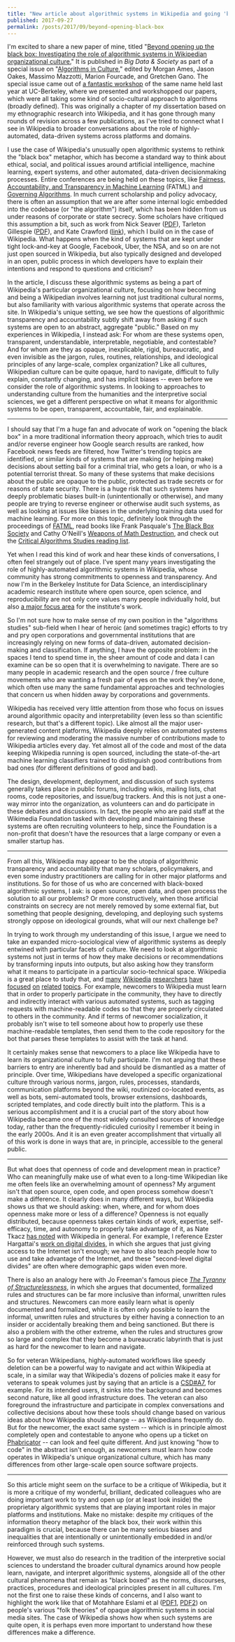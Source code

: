```yaml
---
title: "New article about algorithmic systems in Wikipedia and going 'beyond opening up the black box'"
published: 2017-09-27
permalink: /posts/2017/09/beyond-opening-black-box
---
```


I&#39;m excited to share a new paper of mine, titled &quot;[Beyond opening up the black box: Investigating the role of algorithmic systems in Wikipedian organizational culture.](http://journals.sagepub.com/doi/pdf/10.1177/2053951717730735)&quot; It is published in _Big Data &amp; Society_ as part of a special issue on &quot;[Algorithms in Culture](http://journals.sagepub.com/page/bds/collections/algorithms-in-culture),&quot; edited by Morgan Ames, Jason Oakes, Massimo Mazzotti, Marion Fourcade, and Gretchen Gano. The special issue came out of [a fantastic workshop](https://sites.google.com/site/algorithmsculture/) of the same name held last year at UC-Berkeley, where we presented and workshopped our papers, which were all taking some kind of socio-cultural approach to algorithms (broadly defined). This was originally a chapter of my dissertation based on my ethnographic research into Wikipedia, and it has gone through many rounds of revision across a few publications, as I&#39;ve tried to connect what I see in Wikipedia to broader conversations about the role of highly-automated, data-driven systems across platforms and domains.

I use the case of Wikipedia&#39;s unusually open algorithmic systems to rethink the &quot;black box&quot; metaphor, which has become a standard way to think about ethical, social, and political issues around artificial intelligence, machine learning, expert systems, and other automated, data-driven decisionmaking processes. Entire conferences are being held on these topics, like [Fairness, Accountability, and Transparency in Machine Learning](http://www.fatml.org/) (FATML) and [Governing Algorithms](http://governingalgorithms.org/). In much current scholarship and policy advocacy, there is often an assumption that we are after some internal logic embedded into the codebase (or &quot;the algorithm&quot;) itself, which has been hidden from us under reasons of corporate or state secrecy. Some scholars have critiqued this assumption a bit, such as work from Nick Seaver ([PDF](https://static1.squarespace.com/static/55eb004ee4b0518639d59d9b/t/55ece1bfe4b030b2e8302e1e/1441587647177/seaverMiT8.pdf)), Tarleton Gillespie ([PDF](http://citeseerx.ist.psu.edu/viewdoc/download?doi=10.1.1.670.4346&amp;rep=rep1&amp;type=pdf)), and Kate Crawford ([link](http://journals.sagepub.com/doi/abs/10.1177/0162243915589635)), which I build on in the case of Wikipedia. What happens when the kind of systems that are kept under tight lock-and-key at Google, Facebook, Uber, the NSA, and so on are not just open sourced in Wikipedia, but also typically designed and developed in an open, public process in which developers have to explain their intentions and respond to questions and criticism?

In the article, I discuss these algorithmic systems as being a part of Wikipedia&#39;s particular organizational culture, focusing on how becoming and being a Wikipedian involves learning not just traditional cultural norms, but also familiarity with various algorithmic systems that operate across the site. In Wikipedia&#39;s unique setting, we see how the questions of algorithmic transparency and accountability subtly shift away from asking if such systems are open to an abstract, aggregate &quot;public.&quot; Based on my experiences in Wikipedia, I instead ask: For whom are these systems open, transparent, understandable, interpretable, negotiable, and contestable? And for whom are they as opaque, inexplicable, rigid, bureaucratic, and even invisible as the jargon, rules, routines, relationships, and ideological principles of any large-scale, complex organization? Like all cultures, Wikipedian culture can be quite opaque, hard to navigate, difficult to fully explain, constantly changing, and has implicit biases -- even before we consider the role of algorithmic systems. In looking to approaches to understanding culture from the humanities and the interpretive social sciences, we get a different perspective on what it means for algorithmic systems to be open, transparent, accountable, fair, and explainable.

-----

I should say that I&#39;m a huge fan and advocate of work on &quot;opening the black box&quot; in a more traditional information theory approach, which tries to audit and/or reverse engineer how Google search results are ranked, how Facebook news feeds are filtered, how Twitter&#39;s trending topics are identified, or similar kinds of systems that are making (or helping make) decisions about setting bail for a criminal trial, who gets a loan, or who is a potential terrorist threat. So many of these systems that make decisions about the public are opaque to the public, protected as trade secrets or for reasons of state security. There is a huge risk that such systems have deeply problematic biases built-in (unintentionally or otherwise), and many people are trying to reverse engineer or otherwise audit such systems, as well as looking at issues like biases in the underlying training data used for machine learning. For more on this topic, definitely look through the proceedings of [FATML](http://www.fatml.org/), read books like Frank Pasquale&#39;s [The Black Box Society](http://www.hup.harvard.edu/catalog.php?isbn=9780674368279) and Cathy O&#39;Neill&#39;s [Weapons of Math Destruction](https://weaponsofmathdestructionbook.com/), and check out the [Critical Algorithms Studies reading list](https://socialmediacollective.org/reading-lists/critical-algorithm-studies/).

Yet when I read this kind of work and hear these kinds of conversations, I often feel strangely out of place. I&#39;ve spent many years investigating the role of highly-automated algorithmic systems in Wikipedia, whose community has strong commitments to openness and transparency. And now I&#39;m in the Berkeley Institute for Data Science, an interdisciplinary academic research institute where open source, open science, and reproducibility are not only core values many people individually hold, but also [a major focus area](https://bids.berkeley.edu/working-groups/reproducibility-and-open-science) for the institute&#39;s work.

So I&#39;m not sure how to make sense of my own position in the &quot;algorithms studies&quot; sub-field when I hear of heroic (and sometimes tragic) efforts to try and pry open corporations and governmental institutions that are increasingly relying on new forms of data-driven, automated decision-making and classification. If anything, I have the opposite problem: in the spaces I tend to spend time in, the sheer amount of code and data I can examine can be so open that it is overwhelming to navigate. There are so many people in academic research and the open source / free culture movements who are wanting a fresh pair of eyes on the work they&#39;ve done, which often use many the same fundamental approaches and technologies that concern us when hidden away by corporations and governments.

Wikipedia has received very little attention from those who focus on issues around algorithmic opacity and interpretability (even less so than scientific research, but that&#39;s a different topic). Like almost all the major user-generated content platforms, Wikipedia deeply relies on automated systems for reviewing and moderating the massive number of contributions made to Wikipedia articles every day. Yet almost all of the code and most of the data keeping Wikipedia running is open sourced, including the state-of-the-art machine learning classifiers trained to distinguish good contributions from bad ones (for different definitions of good and bad).

The design, development, deployment, and discussion of such systems generally takes place in public forums, including wikis, mailing lists, chat rooms, code repositories, and issue/bug trackers. And this is not just a one-way mirror into the organization, as volunteers can and do participate in these debates and discussions. In fact, the people who are paid staff at the Wikimedia Foundation tasked with developing and maintaining these systems are often recruiting volunteers to help, since the Foundation is a non-profit that doesn&#39;t have the resources that a large company or even a smaller startup has.

-----

From all this, Wikipedia may appear to be the utopia of algorithmic transparency and accountability that many scholars, policymakers, and even some industry practitioners are calling for in other major platforms and institutions. So for those of us who are concerned with black-boxed algorithmic systems, I ask: is open source, open data, and open process the solution to all our problems? Or more constructively, when those artificial constraints on secrecy are not merely removed by some external fiat, but something that people designing, developing, and deploying such systems strongly oppose on ideological grounds, what will our next challenge be?

In trying to work through my understanding of this issue, I argue we need to take an expanded micro-sociological view of algorithmic systems as deeply entwined with particular facets of culture. We need to look at algorithmic systems not just in terms of how they make decisions or recommendations by transforming inputs into outputs, but also asking how they transform what it means to participate in a particular socio-technical space. Wikipedia is a great place to study that, and [many](http://journals.sagepub.com/doi/pdf/10.1177/1461444810365297) [Wikipedia](http://www.iisi.de/fileadmin/IISI/upload/C_T/2013/ct2013_proceedings_S3-1_Mueller_Dobusch_Herbsleb.pdf) [researchers](http://journals.sagepub.com/doi/full/10.1177/1464884914545739) [have](https://dl.acm.org/citation.cfm?id=2641614) [focused](http://citeseerx.ist.psu.edu/viewdoc/download?doi=10.1.1.62.5337&rep=rep1&type=pdf) [on](http://press.uchicago.edu/ucp/books/book/chicago/W/bo19085555.html) [related](https://books.google.com/books?id=-Iw5AwAAQBAJ&lr=&source=gbs_navlinks_s) [topics](http://www.sciencedirect.com/science/article/pii/S0747563215002794). For example, newcomers to Wikipedia must learn that in order to properly participate in the community, they have to directly and indirectly interact with various automated systems, such as tagging requests with machine-readable codes so that they are properly circulated to others in the community. And if terms of newcomer socialization, it probably isn&#39;t wise to tell someone about how to properly use these machine-readable templates, then send them to the code repository for the bot that parses these templates to assist with the task at hand.

It certainly makes sense that newcomers to a place like Wikipedia have to learn its organizational culture to fully participate. I&#39;m not arguing that these barriers to entry are inherently bad and should be dismantled as a matter of principle. Over time, Wikipedians have developed a specific organizational culture through various norms, jargon, rules, processes, standards, communication platforms beyond the wiki, routinized co-located events, as well as bots, semi-automated tools, browser extensions, dashboards, scripted templates, and code directly built into the platform. This is a serious accomplishment and it is a crucial part of the story about how Wikipedia became one of the most widely consulted sources of knowledge today, rather than the frequently-ridiculed curiosity I remember it being in the early 2000s. And it is an even greater accomplishment that virtually all of this work is done in ways that are, in principle, accessible to the general public.

-----

But what does that openness of code and development mean in practice? Who can meaningfully make use of what even to a long-time Wikipedian like me often feels like an overwhelming amount of openness? My argument isn&#39;t that open source, open code, and open process somehow doesn&#39;t make a difference. It clearly does in many different ways, but Wikipedia shows us that we should asking: when, where, and for whom does openness make more or less of a difference? Openness is not equally distributed, because openness takes certain kinds of work, expertise, self-efficacy, time, and autonomy to properly take advantage of it, as Nate Tkacz [has noted](http://press.uchicago.edu/ucp/books/book/chicago/W/bo19085555.html) with Wikipedia in general. For example, I reference Ezster Hargattai&#39;s [work on digital divides,](http://firstmonday.org/article/view/942/864) in which she argues that just giving access to the Internet isn&#39;t enough; we have to also teach people how to use and take advantage of the Internet, and these &quot;second-level digital divides&quot; are often where demographic gaps widen even more.

There is also an analogy here with Jo Freeman&#39;s famous piece [_The Tyranny of Structurelessness_](http://www.jofreeman.com/joreen/tyranny.htm), in which she argues that documented, formalized rules and structures can be far more inclusive than informal, unwritten rules and structures. Newcomers can more easily learn what is openly documented and formalized, while it is often only possible to learn the informal, unwritten rules and structures by either having a connection to an insider or accidentally breaking them and being sanctioned. But there is also a problem with the other extreme, when the rules and structures grow so large and complex that they become a bureaucratic labyrinth that is just as hard for the newcomer to learn and navigate.

So for veteran Wikipedians, highly-automated workflows like speedy deletion can be a powerful way to navigate and act within Wikipedia at scale, in a similar way that Wikipedia&#39;s dozens of policies make it easy for veterans to speak volumes just by saying that an article is a [CSD#A7](https://en.wikipedia.org/wiki/Wikipedia:Criteria_for_speedy_deletion#A7), for example. For its intended users, it sinks into the background and becomes second nature, like all good infrastructure does. The veteran can also foreground the infrastructure and participate in complex conversations and collective decisions about how these tools should change based on various ideas about how Wikipedia should change -- as Wikipedians frequently do. But for the newcomer, the exact same system -- which is in principle almost completely open and contestable to anyone who opens up a ticket on [Phabricator](https://phabricator.wikimedia.org/) -- can look and feel quite different. And just knowing &quot;how to code&quot; in the abstract isn&#39;t enough, as newcomers must learn how code operates in Wikipedia&#39;s unique organizational culture, which has many differences from other large-scale open source software projects.

-----

So this article might seem on the surface to be a critique of Wikipedia, but it is more a critique of my wonderful, brilliant, dedicated colleagues who are doing important work to try and open up (or at least look inside) the proprietary algorithmic systems that are playing important roles in major platforms and institutions. Make no mistake: despite my critiques of the information theory metaphor of the black box, their work within this paradigm is crucial, because there can be many serious biases and inequalities that are intentionally or unintentionally embedded in and/or reinforced through such systems.

However, we must also do research in the tradition of the interpretive social sciences to understand the broader cultural dynamics around how people learn, navigate, and interpret algorithmic systems, alongside all of the other cultural phenomena that remain as &quot;black boxed&quot; as the norms, discourses, practices, procedures and ideological principles present in all cultures. I&#39;m not the first one to raise these kinds of concerns, and I also want to highlight the work like that of Motahhare Eslami et al ([PDF1](https://www.ideals.illinois.edu/bitstream/handle/2142/55298/Algorithms_2014.pdf?sequence=2), [PDF2](https://pdfs.semanticscholar.org/3411/f97b3ed4761f3d20fffaa0cbcdd62e76e650.pdf)) on people&#39;s various &quot;folk theories&quot; of opaque algorithmic systems in social media sites. The case of Wikipedia shows how when such systems are quite open, it is perhaps even more important to understand how these differences make a difference.
